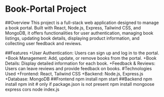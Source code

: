 # Book-Portal Project
##Overview
This project is a full-stack web application designed to manage a book portal. Built with React, Node.js, Express, Tailwind CSS, and MongoDB, it offers functionalities for user authentication, managing book listings, updating book details, displaying product information, and collecting user feedback and reviews.

##Features
+User Authentication: Users can sign up and log in to the portal.
+Book Management: Add, update, or remove books from the portal.
+Book Details: Display detailed information for each book.
+Feedback & Reviews: Users can leave reviews and provide feedback on books.
#Technologies Used
+Frontend: React, Tailwind CSS
+Backend: Node.js, Express.js
+Database: MongoDB
##Frontend
npm install
npm start
##Backend
npm install
npm init # only if package.json is not present
npm install mongoose express cors
node index.js
